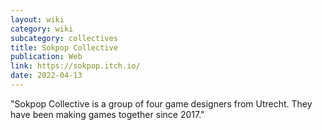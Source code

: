 ```yaml
---
layout: wiki
category: wiki
subcategory: collectives
title: Sokpop Collective
publication: Web
link: https://sokpop.itch.io/
date: 2022-04-13
---
```


"Sokpop Collective is a group of four game designers from Utrecht. They have been making games together since 2017."
